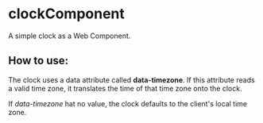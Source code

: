 # clockComponent

A simple clock as a Web Component.

## How to use:

The clock uses a data attribute called **data-timezone**.
If this attribute reads a valid time zone, it translates the time of that time zone onto the clock.

If *data-timezone* hat no value, the clock defaults to the client's local time zone.
